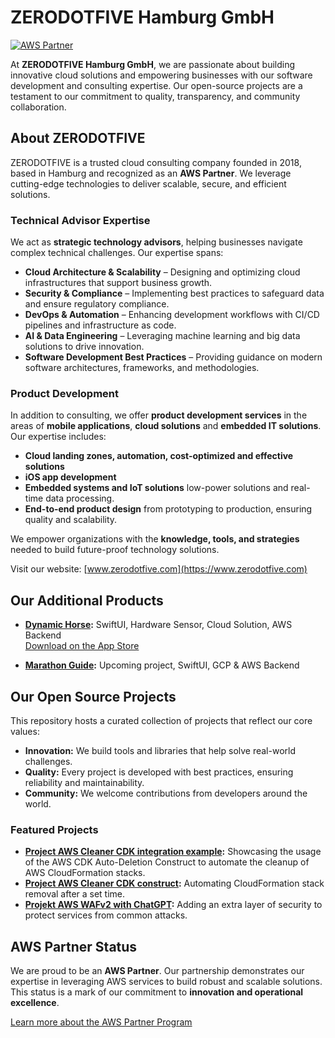 # ZERODOTFIVE Hamburg GmbH

[![AWS Partner](https://img.shields.io/badge/AWS-Partner-blue?logo=amazon-aws)](https://aws.amazon.com/partners/)

At **ZERODOTFIVE Hamburg GmbH**, we are passionate about building innovative cloud solutions and empowering businesses with our software development and consulting expertise. 
Our open-source projects are a testament to our commitment to quality, transparency, and community collaboration.

## About ZERODOTFIVE

ZERODOTFIVE is a trusted cloud consulting company founded in 2018, based in Hamburg and recognized as an **AWS Partner**. 
We leverage cutting-edge technologies to deliver scalable, secure, and efficient solutions.

### **Technical Advisor Expertise**
We act as **strategic technology advisors**, helping businesses navigate complex technical challenges. Our expertise spans:
- **Cloud Architecture & Scalability** – Designing and optimizing cloud infrastructures that support business growth.
- **Security & Compliance** – Implementing best practices to safeguard data and ensure regulatory compliance.
- **DevOps & Automation** – Enhancing development workflows with CI/CD pipelines and infrastructure as code.
- **AI & Data Engineering** – Leveraging machine learning and big data solutions to drive innovation.
- **Software Development Best Practices** – Providing guidance on modern software architectures, frameworks, and methodologies.

### **Product Development**
In addition to consulting, we offer **product development services** in the areas of **mobile applications**, **cloud solutions** and **embedded IT solutions**. 
Our expertise includes:
- **Cloud landing zones, automation, cost-optimized and effective solutions**
- **iOS app development**
- **Embedded systems and IoT solutions** low-power solutions and real-time data processing.
- **End-to-end product design** from prototyping to production, ensuring quality and scalability.

We empower organizations with the **knowledge, tools, and strategies** needed to build future-proof technology solutions.

Visit our website: [www.zerodotfive.com](https://www.zerodotfive.com)

## Our Additional Products

- **[Dynamic Horse](https://dynamichorse.de/):** SwiftUI, Hardware Sensor, Cloud Solution, AWS Backend  
  [Download on the App Store](https://apps.apple.com/us/app/dynamic-horse/id1463757826)

- **[Marathon Guide](https://apps.apple.com/us/app/marathon-guide/id6446417998):** Upcoming project, SwiftUI, GCP & AWS Backend

## Our Open Source Projects

This repository hosts a curated collection of projects that reflect our core values:
- **Innovation:** We build tools and libraries that help solve real-world challenges.
- **Quality:** Every project is developed with best practices, ensuring reliability and maintainability.
- **Community:** We welcome contributions from developers around the world.

### Featured Projects

- **[Project AWS Cleaner CDK integration example](https://github.com/ZDF-OSS/cdk-aws-cleaner-example):** Showcasing the usage of the AWS CDK Auto-Deletion Construct to automate the cleanup of AWS CloudFormation stacks.
- **[Project AWS Cleaner CDK construct](https://github.com/ZDF-OSS/cdk-aws-cleaner):** Automating CloudFormation stack removal after a set time.
- **[Projekt AWS WAFv2 with ChatGPT](https://github.com/ZDF-OSS/cdk-aws-wafv2-geofence-lib):** Adding an extra layer of security to protect services from common attacks.

## AWS Partner Status

We are proud to be an **AWS Partner**. Our partnership demonstrates our expertise in leveraging AWS services to build robust and scalable solutions. This status is a mark of our commitment to **innovation and operational excellence**.

[Learn more about the AWS Partner Program](https://aws.amazon.com/partners/)

